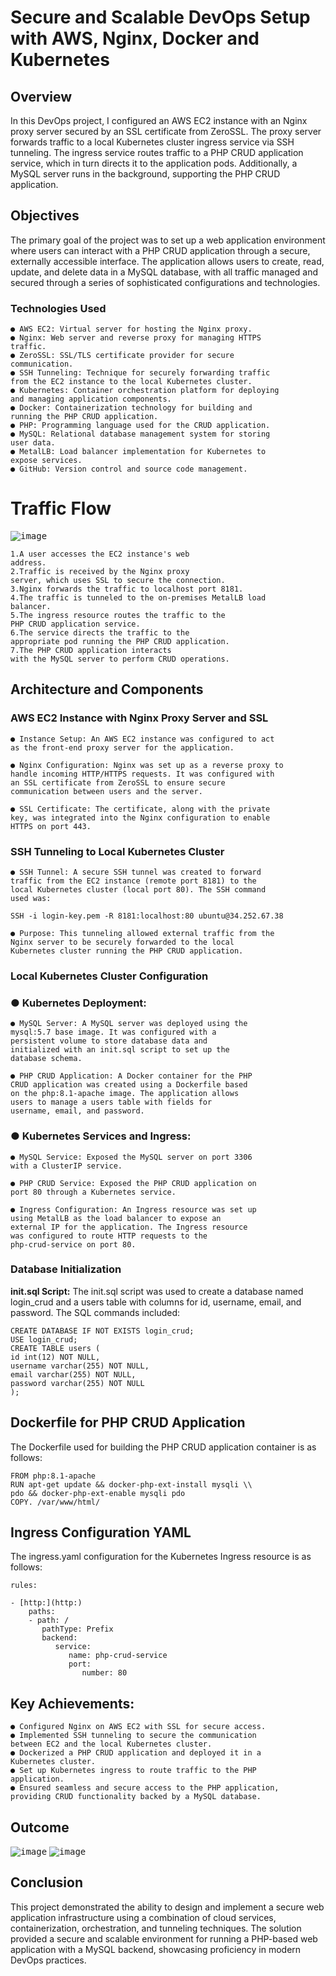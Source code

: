 # Secure and Scalable DevOps Setup with AWS, Nginx, Docker and Kubernetes

## Overview

In this DevOps project, I configured an AWS EC2 instance with an
Nginx proxy server secured by an SSL certificate from ZeroSSL.
The proxy server forwards traffic to a local Kubernetes cluster
ingress service via SSH tunneling. The ingress service routes
traffic to a PHP CRUD application service, which in turn directs
it to the application pods. Additionally, a MySQL server runs in
the background, supporting the PHP CRUD application.

## Objectives

The primary goal of the project was to set up a web application
environment where users can interact with a PHP CRUD application
through a secure, externally accessible interface. The
application allows users to create, read, update, and delete
data in a MySQL database, with all traffic managed and secured
through a series of sophisticated configurations and
technologies.

### Technologies Used

```
● AWS EC2: Virtual server for hosting the Nginx proxy.
● Nginx: Web server and reverse proxy for managing HTTPS
traffic.
● ZeroSSL: SSL/TLS certificate provider for secure
communication.
● SSH Tunneling: Technique for securely forwarding traffic
from the EC2 instance to the local Kubernetes cluster.
● Kubernetes: Container orchestration platform for deploying
and managing application components.
● Docker: Containerization technology for building and
running the PHP CRUD application.
● PHP: Programming language used for the CRUD application.
● MySQL: Relational database management system for storing
user data.
● MetalLB: Load balancer implementation for Kubernetes to
expose services.
● GitHub: Version control and source code management.
```

# Traffic Flow
<kbd>![image](https://github.com/6shihab/php-crud-project/blob/7f06ab12aecda88bedf31efe0eeed04e63e3e498/.readme-asset/nginx-reverse-proxy-ssh-tunel-ingress%20(1).jpg)</kbd>
```
1.A user accesses the EC2 instance's web
address.
2.Traffic is received by the Nginx proxy
server, which uses SSL to secure the connection.
3.Nginx forwards the traffic to localhost port 8181.
4.The traffic is tunneled to the on-premises MetalLB load
balancer.
5.The ingress resource routes the traffic to the
PHP CRUD application service.
6.The service directs the traffic to the
appropriate pod running the PHP CRUD application.
7.The PHP CRUD application interacts
with the MySQL server to perform CRUD operations.
```

## Architecture and Components

### AWS EC2 Instance with Nginx Proxy Server and SSL

```
● Instance Setup: An AWS EC2 instance was configured to act
as the front-end proxy server for the application.
```
```
● Nginx Configuration: Nginx was set up as a reverse proxy to
handle incoming HTTP/HTTPS requests. It was configured with
an SSL certificate from ZeroSSL to ensure secure
communication between users and the server.
```
```
● SSL Certificate: The certificate, along with the private
key, was integrated into the Nginx configuration to enable
HTTPS on port 443.
```
### SSH Tunneling to Local Kubernetes Cluster

```
● SSH Tunnel: A secure SSH tunnel was created to forward
traffic from the EC2 instance (remote port 8181) to the
local Kubernetes cluster (local port 80). The SSH command
used was:
```
```
SSH -i login-key.pem -R 8181:localhost:80 ubuntu@34.252.67.38
```
```
● Purpose: This tunneling allowed external traffic from the
Nginx server to be securely forwarded to the local
Kubernetes cluster running the PHP CRUD application.
```
### Local Kubernetes Cluster Configuration

### ● Kubernetes Deployment:

```
● MySQL Server: A MySQL server was deployed using the
mysql:5.7 base image. It was configured with a
persistent volume to store database data and
initialized with an init.sql script to set up the
database schema.
```
```
● PHP CRUD Application: A Docker container for the PHP
CRUD application was created using a Dockerfile based
on the php:8.1-apache image. The application allows
users to manage a users table with fields for
username, email, and password.
```

### ● Kubernetes Services and Ingress:

```
● MySQL Service: Exposed the MySQL server on port 3306
with a ClusterIP service.
```
```
● PHP CRUD Service: Exposed the PHP CRUD application on
port 80 through a Kubernetes service.
```
```
● Ingress Configuration: An Ingress resource was set up
using MetalLB as the load balancer to expose an
external IP for the application. The Ingress resource
was configured to route HTTP requests to the
php-crud-service on port 80.
```
### Database Initialization

**init.sql Script:** The init.sql script was used to
create a database named login_crud and a users table with
columns for id, username, email, and password. The SQL commands
included:

```
CREATE DATABASE IF NOT EXISTS login_crud;
USE login_crud;
CREATE TABLE users (
id int(12) NOT NULL,
username varchar(255) NOT NULL,
email varchar(255) NOT NULL,
password varchar(255) NOT NULL
);
```
## Dockerfile for PHP CRUD Application

The Dockerfile used for building the PHP CRUD application
container is as follows:

```
FROM php:8.1-apache
RUN apt-get update && docker-php-ext-install mysqli \\
pdo && docker-php-ext-enable mysqli pdo
COPY. /var/www/html/
```

## Ingress Configuration YAML

The ingress.yaml configuration for the Kubernetes Ingress
resource is as follows:

```
rules:

- [http:](http:)
    paths:
    - path: /
       pathType: Prefix
       backend:
          service:
             name: php-crud-service
             port:
                number: 80
```

## Key Achievements:

```
● Configured Nginx on AWS EC2 with SSL for secure access.
● Implemented SSH tunneling to secure the communication
between EC2 and the local Kubernetes cluster.
● Dockerized a PHP CRUD application and deployed it in a
Kubernetes cluster.
● Set up Kubernetes ingress to route traffic to the PHP
application.
● Ensured seamless and secure access to the PHP application,
providing CRUD functionality backed by a MySQL database.
```

## Outcome
<kbd>![image](https://github.com/6shihab/php-crud-project/blob/ade8dad58132d0337be0ba1d0da337b4e5800109/.readme-asset/Outcome-1.png)</kbd>
<kbd>![image](https://github.com/6shihab/php-crud-project/blob/ade8dad58132d0337be0ba1d0da337b4e5800109/.readme-asset/Outcome-2.png)</kbd>

## Conclusion

This project demonstrated the ability to design and implement a
secure web application infrastructure using a combination of
cloud services, containerization, orchestration, and tunneling
techniques. The solution provided a secure and scalable
environment for running a PHP-based web application with a MySQL
backend, showcasing proficiency in modern DevOps practices.



